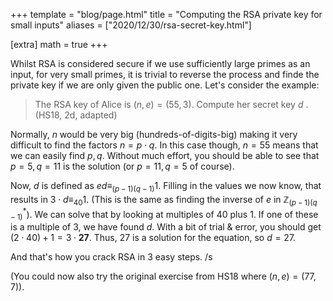 +++
template = "blog/page.html"
title =  "Computing the RSA private key for small inputs"
aliases = ["2020/12/30/rsa-secret-key.html"]

[extra] 
math = true
+++

Whilst RSA is considered secure if we use sufficiently large primes as an input, for very small primes, it is trivial to reverse the process and finde the private key if we are only given the public one. Let's consider the example:

> The RSA key of Alice is $(n,e) = (55, 3)$. Compute her secret key $d$ . (HS18, 2d, adapted)

Normally, $n$ would be very big (hundreds-of-digits-big) making it very difficult to find the factors $n = p \cdot q$. In this case though, $n = 55$ means that we can easily find $p, q$. Without much effort, you should be able to see that $p = 5, q = 11$ is the solution (or $p = 11, q = 5$ of course).

Now, $d$ is defined as $ed \equiv_{(p-1)(q-1)} 1$. Filling in the values we now know, that results in $3 \cdot d \equiv_{40} 1$. (This is the same as finding the inverse of $e$ in $\mathbb{Z}^*_{(p-1)(q-1)}$). We can solve that by looking at multiples of $40$ plus $1$. If one of these is a multiple of $3$, we have found $d$. With a bit of trial & error, you should get $(2 \cdot 40) + 1 = 3 \cdot \mathbf{27}$. Thus, $27$ is a solution for the equation, so $d = 27$.

And that's how you crack RSA in 3 easy steps. /s

(You could now also try the original exercise from HS18 where $(n,e) = (77,7)$).